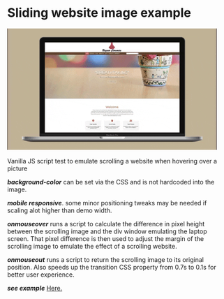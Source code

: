 # Sliding website image example

![Hover Effect Example](https://github.com/iamjmitch/scrolling-website-example/blob/master/example.gif?raw=true)

Vanilla JS script test to emulate scrolling a website when hovering over a picture

**_background-color_** can be set via the CSS and is not hardcoded into the image.

**_mobile responsive_**. some minor positioning tweaks may be needed if scaling alot higher than demo width.

**_onmouseover_** runs a script to calculate the difference in pixel height between the scrolling image and the div window emulating the laptop screen. That pixel difference is then used to adjust the margin of the scrolling image to emulate the effect of a scrolling website.

**_onmouseout_** runs a script to return the scrolling image to its original position. Also speeds up the transition CSS property from 0.7s to 0.1s for better user experience.

**_see example_** [Here.](https://elegant-ardinghelli-98236a.netlify.app/)

